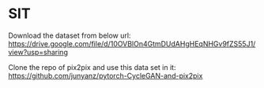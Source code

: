 # SIT
Download the dataset from below url: 
https://drive.google.com/file/d/10OVBlOn4GtmDUdAHgHEqNHGv9fZS55J1/view?usp=sharing

Clone the repo of pix2pix and use this data set in it:
https://github.com/junyanz/pytorch-CycleGAN-and-pix2pix
